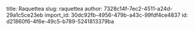 title: Raquettea
slug: raquettea
author: 7328c14f-7ec2-4511-a24d-29a1c5ce23eb
import_id: 30dc92fb-4956-479b-a43c-99fdf4ce4837
id: d21860f6-4f6e-49c5-b789-5241813379ba
